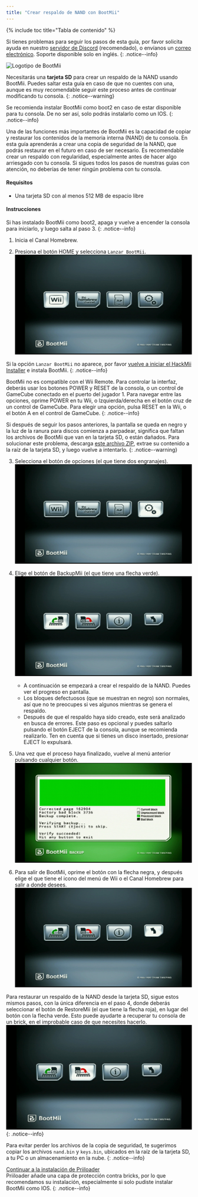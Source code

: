 ```yaml
---
title: "Crear respaldo de NAND con BootMii"
---
```


{% include toc title="Tabla de contenido" %}

Si tienes problemas para seguir los pasos de esta guía, por favor solicita ayuda en nuestro [servidor de Discord](https://discord.gg/rc24) (recomendado), o envíanos un [correo electrónico](mailto:support@riiconnect24.net). Soporte disponible solo en inglés.
{: .notice--info}

![Logotipo de BootMii](/images/bootmii.png)

Necesitarás una **tarjeta SD** para crear un respaldo de la NAND usando BootMii. Puedes saltar esta guía en caso de que no cuentes con una, aunque es muy recomendable seguir este proceso antes de continuar modificando tu consola.
{: .notice--warning}

Se recomienda instalar BootMii como boot2 en caso de estar disponible para tu consola. De no ser así, solo podrás instalarlo como un IOS.
{: .notice--info}

Una de las funciones más importantes de BootMii es la capacidad de copiar y restaurar los contenidos de la memoria interna (NAND) de tu consola. En esta guía aprenderás a crear una copia de seguridad de la NAND, que podrás restaurar en el futuro en caso de ser necesario. Es recomendable crear un respaldo con regularidad, especialmente antes de hacer algo arriesgado con tu consola. Si sigues todos los pasos de nuestras guías con atención, no deberías de tener ningún problema con tu consola.

#### Requisitos

- Una tarjeta SD con al menos 512 MB de espacio libre

#### Instrucciones

Si has instalado BootMii como boot2, apaga y vuelve a encender la consola para iniciarlo, y luego salta al paso 3.
{: .notice--info}

1. Inicia el Canal Homebrew.

2. Presiona el botón HOME y selecciona `Lanzar BootMii`.![BootMii_Main](/images/BootMii/BootMii_Main.png)

Si la opción `Lanzar BootMii` no aparece, por favor [vuelve a iniciar el HackMii Installer](hackmii) e instala BootMii.
{: .notice--info}

BootMii no es compatible con el Wii Remote. Para controlar la interfaz, deberás usar los botones POWER y RESET de la consola, o un control de GameCube conectado en el puerto del jugador 1. Para navegar entre las opciones, oprime POWER en tu Wii, o lzquierda/derecha en el botón cruz de un control de GameCube. Para elegir una opción, pulsa RESET en la Wii, o el botón A en el control de GameCube.
{: .notice--info}

Si después de seguir los pasos anteriores, la pantalla se queda en negro y la luz de la ranura para discos comienza a parpadear, significa que faltan los archivos de BootMii que van en la tarjeta SD, o están dañados. Para solucionar este problema, descarga [este archivo ZIP](https://static.hackmii.com/bootmii_sd_files.zip), extrae su contenido a la raíz de la tarjeta SD, y luego vuelve a intentarlo.
{: .notice--warning}

3. Selecciona el botón de opciones (el que tiene dos engranajes).![BootMii_Gears_Icon](/images/BootMii/BootMii_Gears_Icon.png)

4. Elige el botón de BackupMii (el que tiene una flecha verde).![BootMii_Green_Arrow](/images/BootMii/BootMii_Green_Arrow.png)

   - A continuación se empezará a crear el respaldo de la NAND. Puedes ver el progreso en pantalla.
   - Los bloques defectuosos (que se muestran en negro) son normales, así que no te preocupes si ves algunos mientras se genera el respaldo.
   - Después de que el respaldo haya sido creado, este será analizado en busca de errores. Este paso es opcional y puedes saltarlo pulsando el botón EJECT de la consola, aunque se recomienda realizarlo. Ten en cuenta que si tienes un disco insertado, presionar EJECT lo expulsará.

5. Una vez que el proceso haya finalizado, vuelve al menú anterior pulsando cualquier botón.![BootMii_NAND_Backup](/images/BootMii/BootMii_NAND_Backup.png)

6. Para salir de BootMii, oprime el botón con la flecha negra, y después elige el que tiene el icono del menú de Wii o el Canal Homebrew para salir a donde desees.![BootMii_Return_Arrow](/images/BootMii/BootMii_Return_Arrow.png)

Para restaurar un respaldo de la NAND desde la tarjeta SD, sigue estos mismos pasos, con la única diferencia en el paso 4, donde deberás seleccionar el botón de RestoreMii (el que tiene la flecha roja), en lugar del botón con la flecha verde. Esto puede ayudarte a recuperar tu consola de un brick, en el improbable caso de que necesites hacerlo. ![BootMii_Red_Arrow](/images/BootMii/BootMii_Red_Arrow.png)
{: .notice--info}

Para evitar perder los archivos de la copia de seguridad, te sugerimos copiar los archivos `nand.bin` y `keys.bin`, ubicados en la raíz de la tarjeta SD, a tu PC o un almacenamiento en la nube.
{: .notice--info}

[Continuar a la instalación de Priiloader](priiloader)<br> Priiloader añade una capa de protección contra bricks, por lo que recomendamos su instalación, especialmente si solo pudiste instalar BootMii como IOS.
{: .notice--info}
